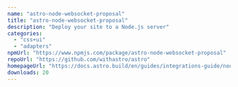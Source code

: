 ```yaml
---
name: "astro-node-websocket-proposal"
title: "astro-node-websocket-proposal"
description: "Deploy your site to a Node.js server"
categories:
  - "css+ui"
  - "adapters"
npmUrl: "https://www.npmjs.com/package/astro-node-websocket-proposal"
repoUrl: "https://github.com/withastro/astro"
homepageUrl: "https://docs.astro.build/en/guides/integrations-guide/node/"
downloads: 20
---
```


